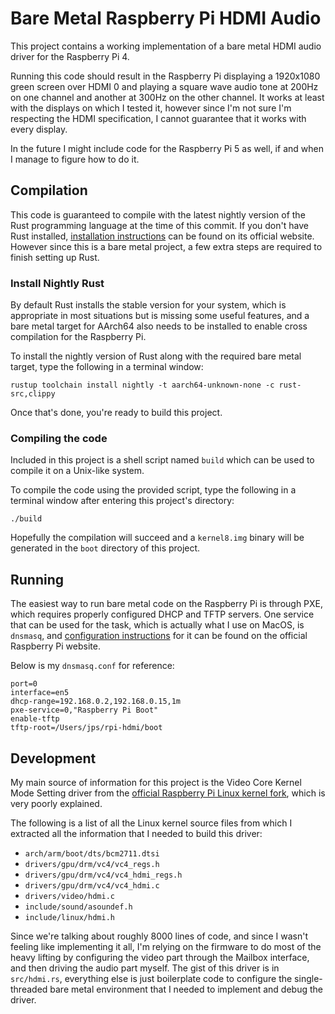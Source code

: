 # Bare Metal Raspberry Pi HDMI Audio

This project contains a working implementation of a bare metal HDMI audio driver for the Raspberry Pi 4.

Running this code should result in the Raspberry Pi displaying a 1920x1080 green screen over HDMI 0 and playing a square wave audio tone at 200Hz on one channel and another at 300Hz on the other channel. It works at least with the displays on which I tested it, however since I'm not sure I'm respecting the HDMI specification, I cannot guarantee that it works with every display.

In the future I might include code for the Raspberry Pi 5 as well, if and when I manage to figure how to do it.

## Compilation

This code is guaranteed to compile with the latest nightly version of the Rust programming language at the time of this commit. If you don't have Rust installed, [installation instructions](https://www.rust-lang.org/learn/get-started) can be found on its official website. However since this is a bare metal project, a few extra steps are required to finish setting up Rust.

### Install Nightly Rust

By default Rust installs the stable version for your system, which is appropriate in most situations but is missing some useful features, and a bare metal target for AArch64 also needs to be installed to enable cross compilation for the Raspberry Pi.

To install the nightly version of Rust along with the required bare metal target, type the following in a terminal window:

    rustup toolchain install nightly -t aarch64-unknown-none -c rust-src,clippy

Once that's done, you're ready to build this project.

### Compiling the code

Included in this project is a shell script named `build` which can be used to compile it on a Unix-like system.

To compile the code using the provided script, type the following in a terminal window after entering this project's directory:

    ./build

Hopefully the compilation will succeed and a `kernel8.img` binary will be generated in the `boot` directory of this project.

## Running

The easiest way to run bare metal code on the Raspberry Pi is through PXE, which requires properly configured DHCP and TFTP servers. One service that can be used for the task, which is actually what I use on MacOS, is `dnsmasq`, and [configuration instructions](https://www.raspberrypi.com/documentation/computers/remote-access.html#network-boot-your-raspberry-pi) for it can be found on the official Raspberry Pi website.

Below is my `dnsmasq.conf` for reference:

    port=0
    interface=en5
    dhcp-range=192.168.0.2,192.168.0.15,1m
    pxe-service=0,"Raspberry Pi Boot"
    enable-tftp
    tftp-root=/Users/jps/rpi-hdmi/boot

## Development

My main source of information for this project is the Video Core Kernel Mode Setting driver from the [official Raspberry Pi Linux kernel fork](https://github.com/raspberrypi/linux), which is very poorly explained.

The following is a list of all the Linux kernel source files from which I extracted all the information that I needed to build this driver:

* `arch/arm/boot/dts/bcm2711.dtsi`
* `drivers/gpu/drm/vc4/vc4_regs.h`
* `drivers/gpu/drm/vc4/vc4_hdmi_regs.h`
* `drivers/gpu/drm/vc4/vc4_hdmi.c`
* `drivers/video/hdmi.c`
* `include/sound/asoundef.h`
* `include/linux/hdmi.h`

Since we're talking about roughly 8000 lines of code, and since I wasn't feeling like implementing it all, I'm relying on the firmware to do most of the heavy lifting by configuring the video part through the Mailbox interface, and then driving the audio part myself. The gist of this driver is in `src/hdmi.rs`, everything else is just boilerplate code to configure the single-threaded bare metal environment that I needed to implement and debug the driver.
